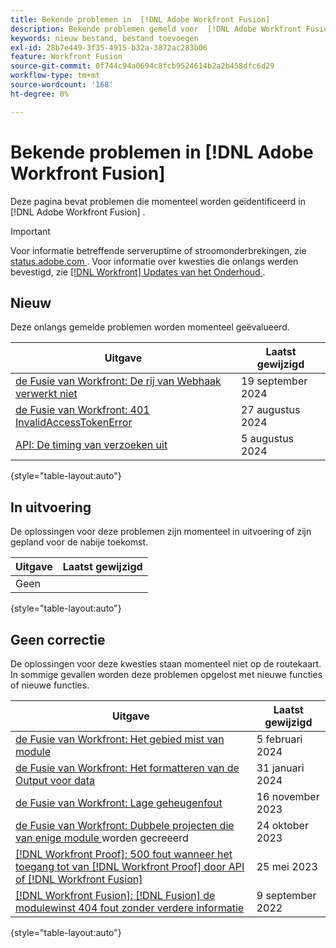 ```yaml
---
title: Bekende problemen in  [!DNL Adobe Workfront Fusion]
description: Bekende problemen gemeld voor  [!DNL Adobe Workfront Fusion]
keywords: nieuw bestand, bestand toevoegen
exl-id: 28b7e449-3f35-4915-b32a-3872ac283b06
feature: Workfront Fusion
source-git-commit: 0f744c94a0694c8fcb9524614b2a2b458dfc6d29
workflow-type: tm+mt
source-wordcount: '168'
ht-degree: 0%

---
```


# Bekende problemen in [!DNL Adobe Workfront Fusion]

Deze pagina bevat problemen die momenteel worden geïdentificeerd in [!DNL Adobe Workfront Fusion] .

>[!IMPORTANT]
>
>Voor informatie betreffende serveruptime of stroomonderbrekingen, zie [ status.adobe.com ](https://status.adobe.com). Voor informatie over kwesties die onlangs werden bevestigd, zie [[!DNL Workfront]  Updates van het Onderhoud ](../maintenance/current-updates.md).

## Nieuw

Deze onlangs gemelde problemen worden momenteel geëvalueerd.

| **Uitgave** | **Laatst gewijzigd** |
| -----------------------------------------------------------------| ----------------- |
| [ de Fusie van Workfront: De rij van Webhaak verwerkt niet ](known-issues-workfront-fusion/fusion-webhook-queue-not-processing.md) | 19 september 2024 |
| [ de Fusie van Workfront: 401 InvalidAccessTokenError ](known-issues-workfront-fusion/fusion-401-invalidaccesstoken.md) | 27 augustus 2024 |
| [ API: De timing van verzoeken uit ](known-issues-workfront/wf-api-request-timing-out.md) | 5 augustus 2024 |

{style="table-layout:auto"}


## In uitvoering

De oplossingen voor deze problemen zijn momenteel in uitvoering of zijn gepland voor de nabije toekomst.

| **Uitgave** | **Laatst gewijzigd** |
| -----------------------------------------------------------------| ----------------- |
| Geen |  |

{style="table-layout:auto"}

## Geen correctie

De oplossingen voor deze kwesties staan momenteel niet op de routekaart. In sommige gevallen worden deze problemen opgelost met nieuwe functies of nieuwe functies.

| **Uitgave** | **Laatst gewijzigd** |
| -----------------------------------------------------------------| ----------------- |
| [ de Fusie van Workfront: Het gebied mist van module ](known-issues-workfront-fusion/fusion-field-missing-watch-field.md) | 5 februari 2024 |
| [ de Fusie van Workfront: Het formatteren van de Output voor data ](known-issues-workfront-fusion/fusion-output-formatting-for-dates.md) | 31 januari 2024 |
| [ de Fusie van Workfront: Lage geheugenfout ](known-issues-workfront-fusion/fusion-low-memory-error.md) | 16 november 2023 |
| [ de Fusie van Workfront: Dubbele projecten die van enige module ](known-issues-workfront-fusion/fusion-duplicate-projects-created.md) worden gecreeerd | 24 oktober 2023 |
| [[!DNL Workfront Proof]: 500 fout wanneer het toegang tot van  [!DNL Workfront Proof]  door API of  [!DNL Workfront Fusion]](known-issues-workfront-proof/proof-500-error-getallproofs.md) | 25 mei 2023 |
| [[!DNL Workfront Fusion]: [!DNL Fusion]  de modulewinst 404 fout zonder verdere informatie ](known-issues-workfront-fusion/fusion-404-error-no-description.md) | 9 september 2022 |

{style="table-layout:auto"}
